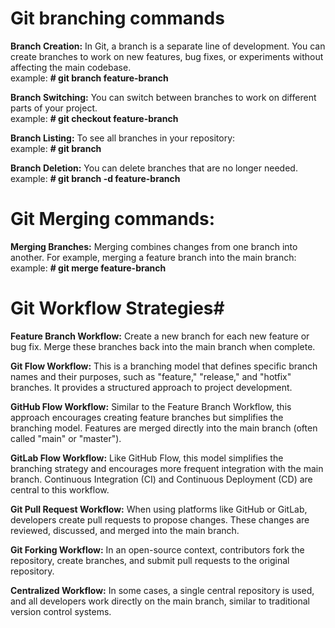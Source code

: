 # Git branching commands  

**Branch Creation:** In Git, a branch is a separate line of development. You can create branches to work on new features, bug fixes, or experiments without affecting the main codebase.  
example: **# git branch feature-branch**  

**Branch Switching:** You can switch between branches to work on different parts of your project.  
example: **# git checkout feature-branch** 

**Branch Listing:** To see all branches in your repository:  
example: **# git branch**    

**Branch Deletion:** You can delete branches that are no longer needed.  
example: **# git branch -d feature-branch**  

# Git Merging commands:  

**Merging Branches:** Merging combines changes from one branch into another. For example, merging a feature branch into the main branch:  
example:  **# git merge feature-branch**    

# Git Workflow Strategies#  
**Feature Branch Workflow:** Create a new branch for each new feature or bug fix. Merge these branches back into the main branch when complete.

**Git Flow Workflow:** This is a branching model that defines specific branch names and their purposes, such as "feature," "release," and "hotfix" branches. It provides a structured approach to project development.  

**GitHub Flow Workflow:** Similar to the Feature Branch Workflow, this approach encourages creating feature branches but simplifies the branching model. Features are merged directly into the main branch (often called "main" or "master").  

**GitLab Flow Workflow:** Like GitHub Flow, this model simplifies the branching strategy and encourages more frequent integration with the main branch. Continuous Integration (CI) and Continuous Deployment (CD) are central to this workflow.  

**Git Pull Request Workflow:** When using platforms like GitHub or GitLab, developers create pull requests to propose changes. These changes are reviewed, discussed, and merged into the main branch.  

**Git Forking Workflow:** In an open-source context, contributors fork the repository, create branches, and submit pull requests to the original repository.  

**Centralized Workflow:** In some cases, a single central repository is used, and all developers work directly on the main branch, similar to traditional version control systems.  
